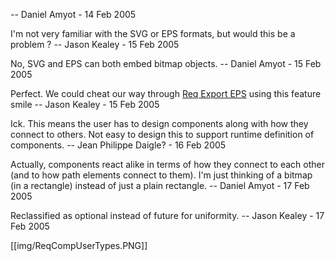 -- Daniel Amyot - 14 Feb 2005

I'm not very familiar with the SVG or EPS formats, but would this be a problem ? -- Jason Kealey - 15 Feb 2005

No, SVG and EPS can both embed bitmap objects. -- Daniel Amyot - 15 Feb 2005

Perfect. We could cheat our way through [Req Export EPS](ReqExportEPS) using this feature smile -- Jason Kealey - 15 Feb 2005

Ick. This means the user has to design components along with how they connect to others. Not easy to design this to support runtime definition of components. -- Jean Philippe Daigle? - 16 Feb 2005

Actually, components react alike in terms of how they connect to each other (and to how path elements connect to them). I'm just thinking of a bitmap (in a rectangle) instead of just a plain rectangle. -- Daniel Amyot - 17 Feb 2005

Reclassified as optional instead of future for uniformity. -- Jason Kealey - 17 Feb 2005 

[[img/ReqCompUserTypes.PNG]]